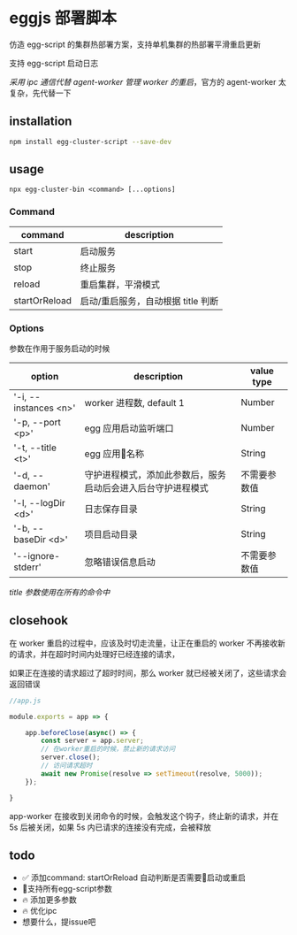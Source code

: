 # eggjs 部署脚本
仿造 egg-script 的集群热部署方案，支持单机集群的热部署平滑重启更新

支持 egg-script 启动日志

*采用 ipc 通信代替 agent-worker 管理 worker 的重启*，官方的 agent-worker 太复杂，先代替一下

## installation
```bash
npm install egg-cluster-script --save-dev
```

## usage
```
npx egg-cluster-bin <command> [...options]
```

### Command
|command|description|
|-------|-----------|
|start|启动服务|
|stop|终止服务|
|reload|重启集群，平滑模式|
|startOrReload|启动/重启服务，自动根据 title 判断|

### Options
参数在作用于服务启动的时候

|option|description|value type|
|------|-----------|-----|
|'-i,  --instances \<n\>'|worker 进程数, default 1|Number|
|'-p,  --port \<p\>'|egg 应用启动监听端口|Number|
|'-t,  --title \<t\>'|egg 应用名称|String|
|'-d,  --daemon'|守护进程模式，添加此参数后，服务启动后会进入后台守护进程模式|不需要参数值|
|'-l,  --logDir \<d\>'|日志保存目录|String|
|'-b,  --baseDir \<d\>'|项目启动目录|String|
|'--ignore-stderr'|忽略错误信息启动|不需要参数值|

*title 参数使用在所有的命令中*

## closehook
在 worker 重启的过程中，应该及时切走流量，让正在重启的 worker 不再接收新的请求，并在超时时间内处理好已经连接的请求，

如果正在连接的请求超过了超时时间，那么 worker 就已经被关闭了，这些请求会返回错误
```javascript
//app.js

module.exports = app => {

    app.beforeClose(async() => {
        const server = app.server;
        // 在worker重启的时候，禁止新的请求访问
        server.close();
        // 访问请求超时
        await new Promise(resolve => setTimeout(resolve, 5000));
    });

}

```
app-worker 在接收到关闭命令的时候，会触发这个钩子，终止新的请求，并在 5s 后被关闭，如果 5s 内已请求的连接没有完成，会被释放

## todo
- ✅ 添加command: startOrReload 自动判断是否需要启动或重启
- 支持所有egg-script参数
- 🔥 添加更多参数
- 🔥 优化ipc
- 想要什么，提issue吧
